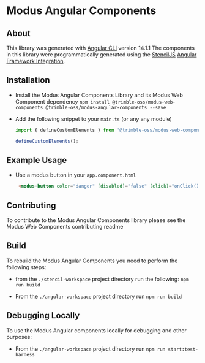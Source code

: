 # Modus Angular Components

## About

This library was generated with [Angular CLI](https://github.com/angular/angular-cli) version 14.1.1
The components in this library were programmatically generated using the [StencilJS](https://stenciljs.com/) [Angular Framework Integration](https://stenciljs.com/docs/angular).

## Installation

- Install the Modus Angular Components Library and its Modus Web Component dependency
  `npm install @trimble-oss/modus-web-components @trimble-oss/modus-angular-components --save`

- Add the following snippet to your `main.ts` (or any any module)

  ```typescript
  import { defineCustomElements } from '@trimble-oss/modus-web-components/loader';

  defineCustomElements();
  ```

## Example Usage

- Use a modus button in your `app.component.html`

  ```html
   <modus-button color="danger" [disabled]="false" (click)="onClick()">Cancel</modus-button>
  ```

## Contributing

To contribute to the Modus Angular Components library please see the Modus Web Components contributing readme

## Build

To rebuild the Modus Angular Components you need to perform the following steps:

- from the `./stencil-workspace` project directory run the following:
  `npm run build`

- From the `./angular-workspace` project directory run
  `npm run build`

## Debugging Locally

To use the Modus Angular components locally for debugging and other purposes:

- From the `./angular-workspace` project directory run
  `npm run start:test-harness`
